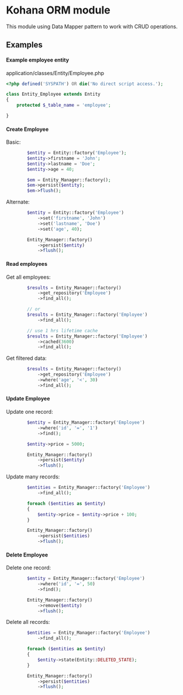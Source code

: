 # Kohana ORM module

This module using Data Mapper pattern to work with CRUD operations.

## Examples

#### Example employee entity

application/classes/Entity/Employee.php

```php
<?php defined('SYSPATH') OR die('No direct script access.');

class Entity_Employee extends Entity
{
    protected $_table_name = 'employee';

}
```

#### Create Employee

Basic:

```php
        $entity = Entity::factory('Employee');
        $entity->firstname = 'John';
        $entity->lastname = 'Doe';
        $entity->age = 40;

        $em = Entity_Manager::factory();
        $em->persist($entity);
        $em->flush();
```

Alternate:

```php
        $entity = Entity::factory('Employee')
            ->set('firstname', 'John')
            ->set('lastname', 'Doe')
            ->set('age', 40);

        Entity_Manager::factory()
            ->persist($entity)
            ->flush();
```

#### Read employees

Get all employees:

```php
        $results = Entity_Manager::factory()
            ->get_repository('Employee')
            ->find_all();

        // or
        $results = Entity_Manager::factory('Employee')
            ->find_all();

        // use 1 hrs lifetime cache
        $results = Entity_Manager::factory('Employee')
            ->cached(3600)
            ->find_all();

```

Get filtered data:

```php
        $results = Entity_Manager::factory()
            ->get_repository('Employee')
            ->where('age', '<', 30)
            ->find_all();

```

#### Update Employee

Update one record:

```php
        $entity = Entity_Manager::factory('Employee')
            ->where('id', '=', '1')
            ->find();

        $entity->price = 5000;

        Entity_Manager::factory()
            ->persist($entity)
            ->flush();

```

Update many records:

```php
        $entities = Entity_Manager::factory('Employee')
            ->find_all();

        foreach ($entities as $entity)
        {
            $entity->price = $entity->price + 100;
        }

        Entity_Manager::factory()
            ->persist($entities)
            ->flush();

```

#### Delete Employee

Delete one record:

```php
        $entity = Entity_Manager::factory('Employee')
            ->where('id', '=', 50)
            ->find();

        Entity_Manager::factory()
            ->remove($entity)
            ->flush();

```

Delete all records:

```php
        $entities = Entity_Manager::factory('Employee')
            ->find_all();

        foreach ($entities as $entity)
        {
            $entity->state(Entity::DELETED_STATE);
        }

        Entity_Manager::factory()
            ->persist($entities)
            ->flush();

```
